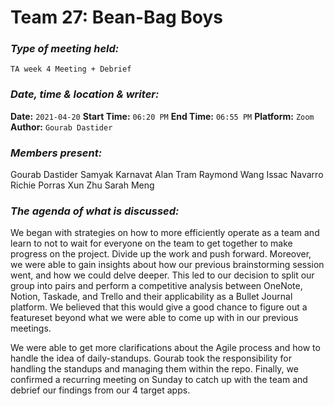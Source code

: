  # **Team 27: Bean-Bag Boys**
### *Type of meeting held:*
```
TA week 4 Meeting + Debrief
```
### *Date, time & location & writer:*
**Date:** `2021-04-20`
**Start Time:** `06:20 PM`
**End Time:** `06:55 PM`
**Platform:** `Zoom`
**Author:** `Gourab Dastider`
​
### *Members present:*

Gourab Dastider
Samyak Karnavat
Alan Tram
Raymond Wang 
Issac Navarro
Richie Porras
Xun Zhu
Sarah Meng
​
### *The agenda of what is discussed:*
We began with strategies on how to more efficiently operate as a team and learn to not to wait for everyone on the team
to get together to make progress on the project. Divide up the work and push forward. Moreover, we were able to gain
insights about how our previous brainstorming session went, and how we could delve deeper. This led to our decision to
split our group into pairs and perform a competitive analysis between OneNote, Notion, Taskade, and Trello and their
applicability as a Bullet Journal platform. We believed that this would give a good chance to figure out a featureset beyond what we were able to come up with in our previous meetings. 

We were able to get more clarifications about the Agile process and how to handle the idea of daily-standups. Gourab took the responsibility for handling the standups and managing them within the repo. Finally, we confirmed a recurring meeting on Sunday to catch up with the team and debrief our findings from our 4 target apps.
​
